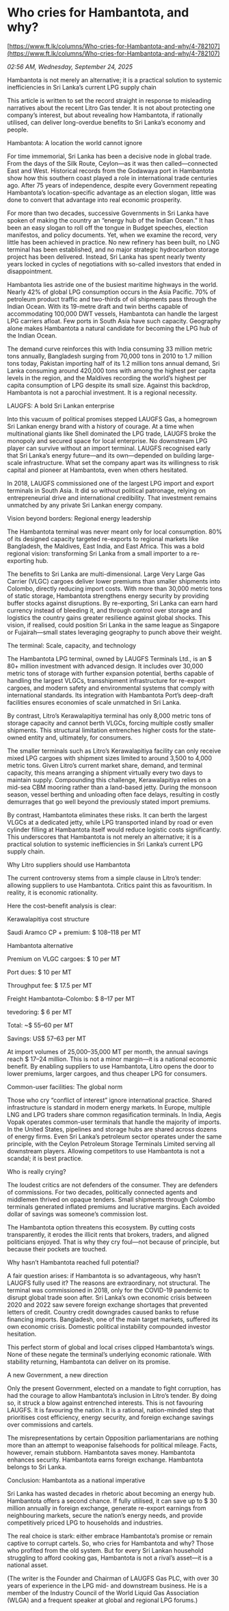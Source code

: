 # Who cries for Hambantota, and why?

[https://www.ft.lk/columns/Who-cries-for-Hambantota-and-why/4-782107](https://www.ft.lk/columns/Who-cries-for-Hambantota-and-why/4-782107)

*02:56 AM, Wednesday, September 24, 2025*

Hambantota is not merely an alternative; it is a practical solution to systemic inefficiencies in Sri Lanka’s current LPG supply chain

This article is written to set the record straight in response to misleading narratives about the recent Litro Gas tender. It is not about protecting one company’s interest, but about revealing how Hambantota, if rationally utilised, can deliver long-overdue benefits to Sri Lanka’s economy and people.

Hambantota: A location the world cannot ignore

For time immemorial, Sri Lanka has been a decisive node in global trade. From the days of the Silk Route, Ceylon—as it was then called—connected East and West. Historical records from the Godawaya port in Hambantota show how this southern coast played a role in international trade centuries ago. After 75 years of independence, despite every Government repeating Hambantota’s location-specific advantage as an election slogan, little was done to convert that advantage into real economic prosperity.

For more than two decades, successive Governments in Sri Lanka have spoken of making the country an “energy hub of the Indian Ocean.” It has been an easy slogan to roll off the tongue in Budget speeches, election manifestos, and policy documents. Yet, when we examine the record, very little has been achieved in practice. No new refinery has been built, no LNG terminal has been established, and no major strategic hydrocarbon storage project has been delivered. Instead, Sri Lanka has spent nearly twenty years locked in cycles of negotiations with so-called investors that ended in disappointment.

Hambantota lies astride one of the busiest maritime highways in the world. Nearly 42% of global LPG consumption occurs in the Asia Pacific. 70% of petroleum product traffic and two-thirds of oil shipments pass through the Indian Ocean. With its 19-metre draft and twin berths capable of accommodating 100,000 DWT vessels, Hambantota can handle the largest LPG carriers afloat. Few ports in South Asia have such capacity. Geography alone makes Hambantota a natural candidate for becoming the LPG hub of the Indian Ocean.

The demand curve reinforces this with India consuming 33 million metric tons annually, Bangladesh surging from 70,000 tons in 2010 to 1.7 million tons today, Pakistan importing half of its 1.2 million tons annual demand, Sri Lanka consuming around 420,000 tons with among the highest per capita levels in the region, and the Maldives recording the world’s highest per capita consumption of LPG despite its small size. Against this backdrop, Hambantota is not a parochial investment. It is a regional necessity.

LAUGFS: A bold Sri Lankan enterprise

Into this vacuum of political promises stepped LAUGFS Gas, a homegrown Sri Lankan energy brand with a history of courage. At a time when multinational giants like Shell dominated the LPG trade, LAUGFS broke the monopoly and secured space for local enterprise. No downstream LPG player can survive without an import terminal. LAUGFS recognised early that Sri Lanka’s energy future—and its own—depended on building large-scale infrastructure. What set the company apart was its willingness to risk capital and pioneer at Hambantota, even when others hesitated.

In 2018, LAUGFS commissioned one of the largest LPG import and export terminals in South Asia. It did so without political patronage, relying on entrepreneurial drive and international credibility. That investment remains unmatched by any private Sri Lankan energy company.

Vision beyond borders: Regional energy leadership

The Hambantota terminal was never meant only for local consumption. 80% of its designed capacity targeted re-exports to regional markets like Bangladesh, the Maldives, East India, and East Africa. This was a bold regional vision: transforming Sri Lanka from a small importer to a re-exporting hub.

The benefits to Sri Lanka are multi-dimensional. Large Very Large Gas Carrier (VLGC) cargoes deliver lower premiums than smaller shipments into Colombo, directly reducing import costs. With more than 30,000 metric tons of static storage, Hambantota strengthens energy security by providing buffer stocks against disruptions. By re-exporting, Sri Lanka can earn hard currency instead of bleeding it, and through control over storage and logistics the country gains greater resilience against global shocks. This vision, if realised, could position Sri Lanka in the same league as Singapore or Fujairah—small states leveraging geography to punch above their weight.

The terminal: Scale, capacity, and technology

The Hambantota LPG terminal, owned by LAUGFS Terminals Ltd., is an $ 80+ million investment with advanced design. It includes over 30,000 metric tons of storage with further expansion potential, berths capable of handling the largest VLGCs, transshipment infrastructure for re-export cargoes, and modern safety and environmental systems that comply with international standards. Its integration with Hambantota Port’s deep-draft facilities ensures economies of scale unmatched in Sri Lanka.

By contrast, Litro’s Kerawalapitiya terminal has only 8,000 metric tons of storage capacity and cannot berth VLGCs, forcing multiple costly smaller shipments. This structural limitation entrenches higher costs for the state-owned entity and, ultimately, for consumers.

The smaller terminals such as Litro’s Kerawalapitiya facility can only receive mixed LPG cargoes with shipment sizes limited to around 3,500 to 4,000 metric tons. Given Litro’s current market share, demand, and terminal capacity, this means arranging a shipment virtually every two days to maintain supply. Compounding this challenge, Kerawalapitiya relies on a mid-sea CBM mooring rather than a land-based jetty. During the monsoon season, vessel berthing and unloading often face delays, resulting in costly demurrages that go well beyond the previously stated import premiums.

By contrast, Hambantota eliminates these risks. It can berth the largest VLGCs at a dedicated jetty, while LPG transported inland by road or even cylinder filling at Hambantota itself would reduce logistic costs significantly. This underscores that Hambantota is not merely an alternative; it is a practical solution to systemic inefficiencies in Sri Lanka’s current LPG supply chain.

Why Litro suppliers should use Hambantota

The current controversy stems from a simple clause in Litro’s tender: allowing suppliers to use Hambantota. Critics paint this as favouritism. In reality, it is economic rationality.

Here the cost–benefit analysis is clear:

Kerawalapitiya cost structure

Saudi Aramco CP + premium: $ 108–118 per MT

Hambantota alternative

Premium on VLGC cargoes: $ 10 per MT

Port dues: $ 10 per MT

Throughput fee: $ 17.5 per MT

Freight Hambantota–Colombo: $ 8–17 per MT

tevedoring: $ 6 per MT

Total: ~$ 55–60 per MT

Savings: US$ 57–63 per MT

At import volumes of 25,000–35,000 MT per month, the annual savings reach $ 17–24 million. This is not a minor margin—it is a national economic benefit. By enabling suppliers to use Hambantota, Litro opens the door to lower premiums, larger cargoes, and thus cheaper LPG for consumers.

Common-user facilities: The global norm

Those who cry “conflict of interest” ignore international practice. Shared infrastructure is standard in modern energy markets. In Europe, multiple LNG and LPG traders share common regasification terminals. In India, Aegis Vopak operates common-user terminals that handle the majority of imports. In the United States, pipelines and storage hubs are shared across dozens of energy firms. Even Sri Lanka’s petroleum sector operates under the same principle, with the Ceylon Petroleum Storage Terminals Limited serving all downstream players. Allowing competitors to use Hambantota is not a scandal; it is best practice.

Who is really crying?

The loudest critics are not defenders of the consumer. They are defenders of commissions. For two decades, politically connected agents and middlemen thrived on opaque tenders. Small shipments through Colombo terminals generated inflated premiums and lucrative margins. Each avoided dollar of savings was someone’s commission lost.

The Hambantota option threatens this ecosystem. By cutting costs transparently, it erodes the illicit rents that brokers, traders, and aligned politicians enjoyed. That is why they cry foul—not because of principle, but because their pockets are touched.

Why hasn’t Hambantota reached full potential?

A fair question arises: if Hambantota is so advantageous, why hasn’t LAUGFS fully used it? The reasons are extraordinary, not structural. The terminal was commissioned in 2018, only for the COVID-19 pandemic to disrupt global trade soon after. Sri Lanka’s own economic crisis between 2020 and 2022 saw severe foreign exchange shortages that prevented letters of credit. Country credit downgrades caused banks to refuse financing imports. Bangladesh, one of the main target markets, suffered its own economic crisis. Domestic political instability compounded investor hesitation.

This perfect storm of global and local crises clipped Hambantota’s wings. None of these negate the terminal’s underlying economic rationale. With stability returning, Hambantota can deliver on its promise.

A new Government, a new direction

Only the present Government, elected on a mandate to fight corruption, has had the courage to allow Hambantota’s inclusion in Litro’s tender. By doing so, it struck a blow against entrenched interests. This is not favouring LAUGFS. It is favouring the nation. It is a rational, nation-minded step that prioritises cost efficiency, energy security, and foreign exchange savings over commissions and cartels.

The misrepresentations by certain Opposition parliamentarians are nothing more than an attempt to weaponise falsehoods for political mileage. Facts, however, remain stubborn. Hambantota saves money. Hambantota enhances security. Hambantota earns foreign exchange. Hambantota belongs to Sri Lanka.

Conclusion: Hambantota as a national imperative

Sri Lanka has wasted decades in rhetoric about becoming an energy hub. Hambantota offers a second chance. If fully utilised, it can save up to $ 30 million annually in foreign exchange, generate re-export earnings from neighbouring markets, secure the nation’s energy needs, and provide competitively priced LPG to households and industries.

The real choice is stark: either embrace Hambantota’s promise or remain captive to corrupt cartels. So, who cries for Hambantota and why? Those who profited from the old system. But for every Sri Lankan household struggling to afford cooking gas, Hambantota is not a rival’s asset—it is a national asset.

(The writer is the Founder and Chairman of LAUGFS Gas PLC, with over 30 years of experience in the LPG mid- and downstream business. He is a member of the Industry Council of the World Liquid Gas Association (WLGA) and a frequent speaker at global and regional LPG forums.)

